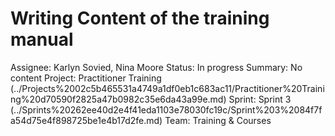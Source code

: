 # Writing Content of the training manual

Assignee: Karlyn Sovied, Nina Moore
Status: In progress
Summary: No content
Project: Practitioner Training (../Projects%2002c5b465531a4749a1df0eb1c683ac11/Practitioner%20Training%20d70590f2825a47b0982c35e6da43a99e.md)
Sprint: Sprint 3 (../Sprints%20262ee40d2e4f41eda1103e78030fc19c/Sprint%203%2084f7fa54d75e4f898725be1e4b17d2fe.md)
Team: Training & Courses